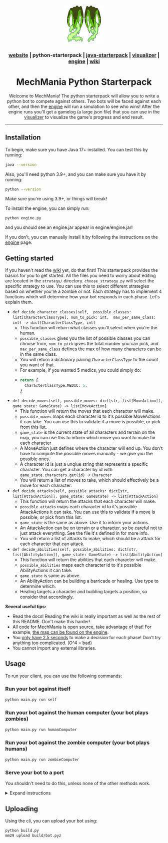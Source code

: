 <div align="center">

<a href="https://mechmania.org"><img width="25%" src="https://github.com/MechMania-29/Visualizer/blob/main/mm29_logo.png" alt="MechMania 29"></a>

### [website](https://mechmania.org) | python-starterpack | [java-starterpack](https://github.com/MechMania-29/java-starterpack) | [visualizer](https://github.com/MechMania-29/visualizer) | [engine](https://github.com/MechMania-29/engine) | [wiki](https://github.com/MechMania-29/Wiki)

# MechMania Python Starterpack

Welcome to MechMania! The python starterpack will allow you to write a python bot to compete against others.
Two bots will be faced against each other, and then the [engine](https://github.com/MechMania-29/engine) will run a simulation to see who wins!
After the engine runs you'll get a gamelog (a large json file) that you can use in the [visualizer](https://github.com/MechMania-29/visualizer) to
visualize the game's progress and end result.

</div>

---

## Installation

To begin, make sure you have Java 17+ installed. You can test this by running:

```sh
java --version
```

Also, you'll need python 3.9+, and you can make sure you have it by running:

```sh
python --version
```

Make sure you're using 3.9+, or things will break!

To install the engine, you can simply run:

```
python engine.py
```

and you should see an engine.jar appear in engine/engine.jar!

If you don't, you can manually install it by following the instructions on the [engine](https://github.com/MechMania-29/engine) page.

## Getting started

If you haven't read the [wiki](https://github.com/MechMania-29/Wiki) yet, do that first! This starterpack provides the basics for you to get started. All the files you need to worry about editing are located in the `strategy/` directory. `choose_strategy.py` will select the specific strategy to use. You can use this to select different strategies based on whether you're a zombie or not. Each strategy has to implement 4 functions which will determine how your bot responds in each phase. Let's explain them.
- `def decide_character_classes(self,  possible_classes: list[CharacterClassType], num_to_pick: int,  max_per_same_class: int) -> dict[CharacterClassType, int]`
  - This function will return what classes you'll select when you're the human.
  - `possible_classes` gives you the list of possible classes you can choose from, `num_to_pick` gives the total number you can pick, and `max_per_same_class` defines the max of how many characters can be in the same class.
  - You will return a dictionary pairing `CharacterClassType` to the count you want of that.
  - For example, if you wanted 5 medics, you could simply do:
  - ```py
    return {
      CharacterClassType.MEDIC: 5,
    }
    ```
- `def decide_moves(self, possible_moves: dict[str, list[MoveAction]], game_state: GameState) -> list[MoveAction]`
  - This function will return the moves that each character will make.
  - `possible_moves` maps each character id to it's possible MoveActions it can take. You can use this to validate if a move is possible, or pick from this list.
  - `game_state` is the current state of all characters and terrain on the map, you can use this to inform which move you want to make for each character
  - A MoveAction just defines where the character will end up. You don't have to compute the possible moves manually - we give you the possible ones.
  - A character id is just a unqiue string that represents a specific character. You can get a character by id with `game_state.characters.get(id)` -> `Character`
  - You will return a list of moves to take, which should effectively be a move for each character.
- `def decide_attacks(self, possible_attacks: dict[str, list[AttackAction]], game_state: GameState) -> list[AttackAction]`
  - This function will return the attacks that each character will make.
  - `possible_attacks` maps each character id to it's possible AttackActions it can take. You can use this to validate if a move is possible, or pick from this list.
  - `game_state` is the same as above. Use it to inform your actions.
  - An AttackAction can be on terrain or a character, so be careful not to just attack everything. See the file it's defined in for more info.
  - You will return a list of attacks to make, which should be a attack for each character that can attack.
- `def decide_abilities(self, possible_abilities: dict[str, list[AbilityAction]], game_state: GameState) -> list[AbilityAction]`
  - This function will return the abilities that each character will make.
  - `possible_abilities` maps each character id to it's possible AbilityActions it can take.
  - `game_state` is same as above.
  - An AbilityAction can be building a barricade or healing. Use type to determine which.
  - Healing targets a character and building targets a position, so consider that accordingly.

**Several useful tips:**
- Read the docs! Reading the wiki is really important as well as the rest of this README. Don't make this harder!
- All code for MechMania is open source, take advantage of that! For example, [the map can be found on the engine](https://github.com/MechMania-29/engine/blob/main/src/main/resources/maps/main.json).
- You [only have 2.5 seconds](https://github.com/MechMania-29/engine/blob/main/src/main/java/mech/mania/engine/Config.java#L112) to make a decision for each phase! Don't try anything too complicated. (O^4 = bad)
- You cannot import any external libraries.

## Usage

To run your client, you can use the following commands:

### Run your bot against itself

```sh
python main.py run self
```

### Run your bot against the human computer (your bot plays zombies)

```sh
python main.py run humanComputer
```

### Run your bot against the zombie computer (your bot plays humans)

```sh
python main.py run zombieComputer
```

### Serve your bot to a port

You shouldn't need to do this, unless none of the other methods work.
<details>
<summary>Expand instructions</summary>

To serve your bot to a port, you can run it like this:

```sh
python main.py serve [port]
```

Where port is the port you want to serve to, like 9001 for example:

```sh
python main.py serve 9001
```

A full setup with the engine might look like (all 3 commands in separate terminal windows):

```sh
python main.py serve 9001
python main.py serve 9002
java -jar engine.jar 9001 9002
```

</details>

## Uploading

Using the cli, you can upload your bot using:

```ssh
python build.py
mm29 upload build/bot.pyz
```

